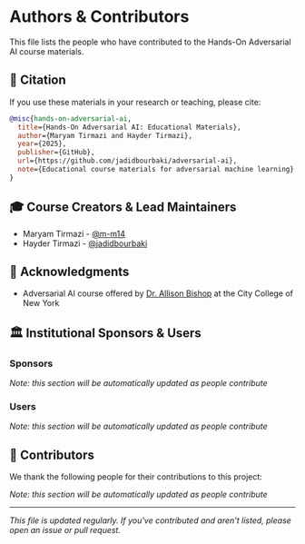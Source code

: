 # Authors & Contributors

This file lists the people who have contributed to the Hands-On Adversarial AI course materials.


## 📝 Citation

If you use these materials in your research or teaching, please cite:

```bibtex
@misc{hands-on-adversarial-ai,
  title={Hands-On Adversarial AI: Educational Materials},
  author={Maryam Tirmazi and Hayder Tirmazi},
  year={2025},
  publisher={GitHub},
  url={https://github.com/jadidbourbaki/adversarial-ai},
  note={Educational course materials for adversarial machine learning}
}
```


## 🎓 Course Creators & Lead Maintainers

- Maryam Tirmazi - [@m-m14](https://github.com/m-m14)
- Hayder Tirmazi - [@jadidbourbaki](https://github.com/jadidbourbaki)

## 🙏 Acknowledgments

- Adversarial AI course offered by [Dr. Allison Bishop](https://www.thecomputersciencecomedian.com/) at the City College of New York

## 🏛️ Institutional Sponsors & Users

### Sponsors 

*Note: this section will be automatically updated as people contribute*

### Users

*Note: this section will be automatically updated as people contribute*

## 🤝 Contributors

We thank the following people for their contributions to this project:

<!-- This section will be automatically updated as people contribute -->
<!-- Contributors are listed in order of first contribution -->

*Note: this section will be automatically updated as people contribute*

---

*This file is updated regularly. If you've contributed and aren't listed, please open an issue or pull request.* 